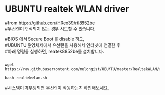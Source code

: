 # UBUNTU realtek WLAN driver

#from https://github.com/HRex39/rtl8852be    
#무선랜이 인식되지 않는 경우 시도할 수 있습니다.    
    
    
#BIOS 에서 Secure Boot 를 disable 하고,    
#UBUNTU 운영체제에서 유선랜을 사용해서 인터넷에 연결한 후    
#아래 명령을 실행하면, realtek8852be를 설치합니다.    
    
<pre><code>
wget https://raw.githubusercontent.com/melongist/UBUNTU/master/RealtekWLAN/realtekwlan.sh
   
bash realtekwlan.sh
</code></pre>
    
#시스템이 재부팅되면 무선랜이 작동하는지 확인해보세요.    
    
